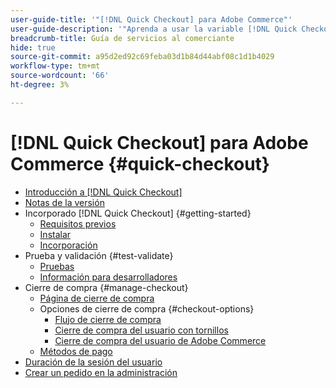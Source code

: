 ```yaml
---
user-guide-title: '"[!DNL Quick Checkout] para Adobe Commerce"'
user-guide-description: '"Aprenda a usar la variable [!DNL Quick Checkout] podría beneficiar a su instancia de Adobe Commerce y cómo incorporar y configurar correctamente la extensión."'
breadcrumb-title: Guía de servicios al comerciante
hide: true
source-git-commit: a95d2ed92c69feba03d1b84d44abf08c1d1b4029
workflow-type: tm+mt
source-wordcount: '66'
ht-degree: 3%

---
```



# [!DNL Quick Checkout] para Adobe Commerce {#quick-checkout}

- [Introducción a [!DNL Quick Checkout]](overview.md)
- [Notas de la versión](release-notes.md)
- Incorporado [!DNL Quick Checkout] {#getting-started}
   - [Requisitos previos](prerequisites.md)
   - [Instalar](install.md)
   - [Incorporación](onboarding.md)
- Prueba y validación {#test-validate}
   - [Pruebas](testing.md)
   - [Información para desarrolladores](developer.md)
- Cierre de compra {#manage-checkout}
   - [Página de cierre de compra](checkout-page.md)
   - Opciones de cierre de compra {#checkout-options}
      - [Flujo de cierre de compra](checkout-flow.md)
      - [Cierre de compra del usuario con tornillos](checkout-bolt.md)
      - [Cierre de compra del usuario de Adobe Commerce](checkout-adobe-commerce.md)
   - [Métodos de pago](payment-methods.md)
- [Duración de la sesión del usuario](user-session-lifetime.md)
- [Crear un pedido en la administración](create-order-admin.md)
